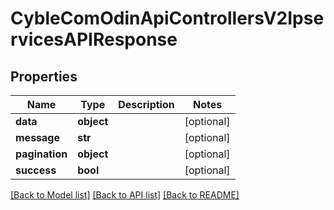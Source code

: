 # CybleComOdinApiControllersV2IpservicesAPIResponse

## Properties
Name | Type | Description | Notes
------------ | ------------- | ------------- | -------------
**data** | **object** |  | [optional] 
**message** | **str** |  | [optional] 
**pagination** | **object** |  | [optional] 
**success** | **bool** |  | [optional] 

[[Back to Model list]](../README.md#documentation-for-models) [[Back to API list]](../README.md#documentation-for-api-endpoints) [[Back to README]](../README.md)

